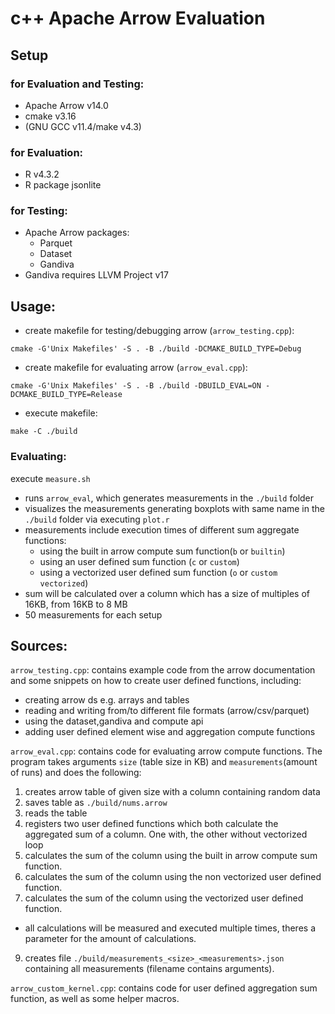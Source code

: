 
# c++ Apache Arrow Evaluation
## Setup
### for Evaluation and Testing:
* Apache Arrow v14.0
* cmake v3.16 
* (GNU GCC v11.4/make v4.3)
### for Evaluation:
* R v4.3.2
* R package jsonlite
### for Testing:
* Apache Arrow packages:
    * Parquet
    * Dataset
    * Gandiva
* Gandiva requires LLVM Project v17
## Usage:
* create makefile for testing/debugging arrow (`arrow_testing.cpp`):
```
cmake -G'Unix Makefiles' -S . -B ./build -DCMAKE_BUILD_TYPE=Debug
```
* create makefile for evaluating arrow (`arrow_eval.cpp`):
```
cmake -G'Unix Makefiles' -S . -B ./build -DBUILD_EVAL=ON -DCMAKE_BUILD_TYPE=Release
```
* execute makefile:
```
make -C ./build
```
### Evaluating:
execute `measure.sh`
* runs `arrow_eval`, which generates measurements in the `./build` folder
* visualizes the measurements generating boxplots with same name in the `./build` folder via executing `plot.r`
* measurements include execution times of different sum aggregate functions:
    * using the built in arrow compute sum function(`b` or `builtin`)
    * using an user defined sum function (`c` or `custom`)
    * using a vectorized user defined sum function (`o` or `custom vectorized`)
* sum will be calculated over a column which has a size of multiples of 16KB, from 16KB to 8 MB
* 50 measurements for each setup 
## Sources:
`arrow_testing.cpp`: contains example code from the arrow documentation and some snippets on how to create user defined functions, including:
* creating arrow ds e.g. arrays and tables
* reading and writing from/to different file formats (arrow/csv/parquet)
* using the dataset,gandiva and compute api
* adding user defined element wise and aggregation compute functions

`arrow_eval.cpp`: contains code for evaluating arrow compute functions. The program takes arguments `size` (table size in KB) and `measurements`(amount of runs) and does the following:
1. creates arrow table of given size with a column containing random data
2. saves table as `./build/nums.arrow`
3. reads the table
4. registers two user defined functions which both calculate the aggregated sum of a column. One with, the other without vectorized loop
5. calculates the sum of the column using the built in arrow compute sum function.
6. calculates the sum of the column using the non vectorized user defined function.
7. calculates the sum of the column using the vectorized user defined function.
* all calculations will be measured and executed multiple times, theres a parameter for the amount of calculations.
9. creates file `./build/measurements_<size>_<measurements>.json` containing all measurements (filename contains arguments).

`arrow_custom_kernel.cpp`: contains code for user defined aggregation sum function, as well as some helper macros.




